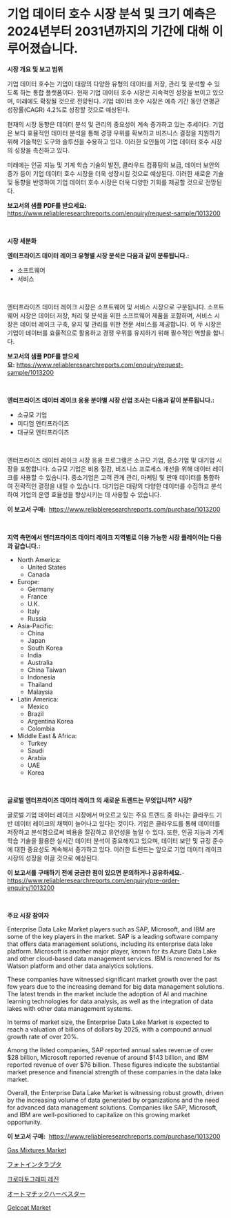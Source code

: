 <p><h1>기업 데이터 호수 시장 분석 및 크기 예측은 2024년부터 2031년까지의 기간에 대해 이루어졌습니다.</h1></p><p><strong>시장 개요 및 보고 범위</strong></p>
<p><p>기업 데이터 호수는 기업이 대량의 다양한 유형의 데이터를 저장, 관리 및 분석할 수 있도록 하는 통합 플랫폼이다. 현재 기업 데이터 호수 시장은 지속적인 성장을 보이고 있으며, 미래에도 확장될 것으로 전망된다. 기업 데이터 호수 시장은 예측 기간 동안 연평균 성장률(CAGR) 4.2%로 성장할 것으로 예상된다.</p><p>현재의 시장 동향은 데이터 분석 및 관리의 중요성이 계속 증가하고 있는 추세이다. 기업은 보다 효율적인 데이터 분석을 통해 경쟁 우위를 확보하고 비즈니스 결정을 지원하기 위해 기술적인 도구와 솔루션을 수용하고 있다. 이러한 요인들이 기업 데이터 호수 시장의 성장을 촉진하고 있다.</p><p>미래에는 인공 지능 및 기계 학습 기술의 발전, 클라우드 컴퓨팅의 보급, 데이터 보안의 증가 등이 기업 데이터 호수 시장을 더욱 성장시킬 것으로 예상된다. 이러한 새로운 기술 및 동향을 반영하여 기업 데이터 호수 시장은 더욱 다양한 기회를 제공할 것으로 전망된다.</p></p>
<p><strong>보고서의 샘플 PDF를 받으세요:</strong> <a href="https://www.reliableresearchreports.com/enquiry/request-sample/1013200">https://www.reliableresearchreports.com/enquiry/request-sample/1013200</a></p>
<p>&nbsp;</p>
<p><strong>시장 세분화</strong></p>
<p><strong>엔터프라이즈 데이터 레이크 유형별 시장 분석은 다음과 같이 분류됩니다.:</strong></p>
<p><ul><li>소프트웨어</li><li>서비스</li></ul></p>
<p>&nbsp;</p>
<p><p>엔터프라이즈 데이터 레이크 시장은 소프트웨어 및 서비스 시장으로 구분됩니다. 소프트웨어 시장은 데이터 저장, 처리 및 분석을 위한 소프트웨어 제품을 포함하며, 서비스 시장은 데이터 레이크 구축, 유지 및 관리를 위한 전문 서비스를 제공합니다. 이 두 시장은 기업이 데이터를 효율적으로 활용하고 경쟁 우위를 유지하기 위해 필수적인 역할을 합니다.</p></p>
<p><strong>보고서의 샘플 PDF를 받으세요:</strong>&nbsp;<a href="https://www.reliableresearchreports.com/enquiry/request-sample/1013200">https://www.reliableresearchreports.com/enquiry/request-sample/1013200</a></p>
<p>&nbsp;</p>
<p><strong> 엔터프라이즈 데이터 레이크 응용 분야별 시장 산업 조사는 다음과 같이 분류됩니다.:</strong></p>
<p><ul><li>소규모 기업</li><li>미디엄 엔터프라이즈</li><li>대규모 엔터프라이즈</li></ul></p>
<p>&nbsp;</p>
<p><p>엔터프라이즈 데이터 레이크 시장 응용 프로그램은 소규모 기업, 중소기업 및 대기업 시장을 포함합니다. 소규모 기업은 비용 절감, 비즈니스 프로세스 개선을 위해 데이터 레이크를 사용할 수 있습니다. 중소기업은 고객 관계 관리, 마케팅 및 판매 데이터를 통합하여 전략적인 결정을 내릴 수 있습니다. 대기업은 대량의 다양한 데이터를 수집하고 분석하여 기업의 운영 효율성을 향상시키는 데 사용할 수 있습니다.</p></p>
<p><strong>이 보고서 구매:</strong>&nbsp; <a href="https://www.reliableresearchreports.com/purchase/1013200">https://www.reliableresearchreports.com/purchase/1013200</a></p>
<p>&nbsp;</p>
<p><strong>지역 측면에서 엔터프라이즈 데이터 레이크 지역별로 이용 가능한 시장 플레이어는 다음과 같습니다.:</strong></p>
<p><ul>
    <li>
        North America:
        <ul>
            <li>United States</li>
            <li>Canada</li>
        </ul>
    </li>
    <li>
        Europe:
        <ul>
            <li>Germany</li>
            <li>France</li>
            <li>U.K.</li>
            <li>Italy</li>
            <li>Russia</li>
        </ul>
    </li>
    <li>
        Asia-Pacific:
        <ul>
            <li>China</li>
            <li>Japan</li>
            <li>South Korea</li>
            <li>India</li>
            <li>Australia</li>
            <li>China Taiwan</li>
            <li>Indonesia</li>
            <li>Thailand</li>
            <li>Malaysia</li>
        </ul>
    </li>
    <li>
        Latin America:
        <ul>
            <li>Mexico</li>
            <li>Brazil</li>
            <li>Argentina Korea</li>
            <li>Colombia</li>
        </ul>
    </li>
    <li>
        Middle East & Africa:
        <ul>
            <li>Turkey</li>
            <li>Saudi</li>
            <li>Arabia</li>
            <li>UAE</li>
            <li>Korea</li>
        </ul>
    </li>
    </ul></p>
<p>&nbsp;</p>
<p><strong>글로벌 엔터프라이즈 데이터 레이크 의 새로운 트렌드는 무엇입니까? 시장?</strong></p>
<p><p>글로벌 기업 데이터 레이크 시장에서 떠오르고 있는 주요 트렌드 중 하나는 클라우드 기반 데이터 레이크의 채택이 늘어나고 있다는 것이다. 기업은 클라우드를 통해 데이터를 저장하고 분석함으로써 비용을 절감하고 유연성을 높일 수 있다. 또한, 인공 지능과 기계 학습 기술을 활용한 실시간 데이터 분석이 중요해지고 있으며, 데이터 보안 및 규정 준수에 대한 중요성도 계속해서 증가하고 있다. 이러한 트렌드는 앞으로 기업 데이터 레이크 시장의 성장을 이끌 것으로 예상된다.</p></p>
<p><strong>이 보고서를 구매하기 전에 궁금한 점이 있으면 문의하거나 공유하세요.</strong>- <a href="https://www.reliableresearchreports.com/enquiry/pre-order-enquiry/1013200">https://www.reliableresearchreports.com/enquiry/pre-order-enquiry/1013200</a></p>
<p>&nbsp;</p>
<p><strong>주요 시장 참여자</strong></p>
<p><p>Enterprise Data Lake Market players such as SAP, Microsoft, and IBM are some of the key players in the market. SAP is a leading software company that offers data management solutions, including its enterprise data lake platform. Microsoft is another major player, known for its Azure Data Lake and other cloud-based data management services. IBM is renowned for its Watson platform and other data analytics solutions.</p><p>These companies have witnessed significant market growth over the past few years due to the increasing demand for big data management solutions. The latest trends in the market include the adoption of AI and machine learning technologies for data analysis, as well as the integration of data lakes with other data management systems.</p><p>In terms of market size, the Enterprise Data Lake Market is expected to reach a valuation of billions of dollars by 2025, with a compound annual growth rate of over 20%.</p><p>Among the listed companies, SAP reported annual sales revenue of over $28 billion, Microsoft reported revenue of around $143 billion, and IBM reported revenue of over $76 billion. These figures indicate the substantial market presence and financial strength of these companies in the data lake market.</p><p>Overall, the Enterprise Data Lake Market is witnessing robust growth, driven by the increasing volume of data generated by organizations and the need for advanced data management solutions. Companies like SAP, Microsoft, and IBM are well-positioned to capitalize on this growing market opportunity.</p></p>
<p><strong>이 보고서 구매:</strong>&nbsp;&nbsp;<a href="https://www.reliableresearchreports.com/purchase/1013200">https://www.reliableresearchreports.com/purchase/1013200</a></p>
<p><p><a href="https://github.com/Krish2023na/Market-Research-Report-List-3/blob/main/gas-mixtures-market.md">Gas Mixtures Market</a></p><p><a href="https://medium.com/@briaabshire64/%E3%83%95%E3%82%A9%E3%83%88%E3%82%A4%E3%83%B3%E3%82%BF%E3%83%A9%E3%83%97%E3%82%BF%E5%B8%82%E5%A0%B4-%E5%B8%82%E5%A0%B4%E3%82%B7%E3%82%A7%E3%82%A2-%E5%B8%82%E5%A0%B4%E5%8B%95%E5%90%91-%E3%81%8A%E3%82%88%E3%81%B3%E5%B0%86%E6%9D%A5%E3%81%AE%E6%88%90%E9%95%B7%E3%82%92%E6%8E%A2%E3%82%8B-86e3972449a0">フォトインタラプタ</a></p><p><a href="https://medium.com/@jackiefauhey9089475/%ED%81%AC%EB%A1%9C%EB%A7%88%ED%86%A0%EA%B7%B8%EB%9E%98%ED%94%BC-%EC%88%98%EC%A7%80-%EC%8B%9C%EC%9E%A5-%EB%8F%99%ED%96%A5-%EB%B0%8F-%EC%8B%9C%EC%9E%A5-%EB%B6%84%EC%84%9D%EC%9D%80-2024%EB%85%84%EB%B6%80%ED%84%B0-2031%EB%85%84%EA%B9%8C%EC%A7%80-%EC%98%88%EC%B8%A1%EB%90%A9%EB%8B%88%EB%8B%A4-991c36d8bf81">크로마토그래피 레진</a></p><p><a href="https://github.com/cnnriuez22368/Market-Research-Report-List-1/blob/main/7508354194307.md">オートマチックハーベスター</a></p><p><a href="https://github.com/bmorecock/Market-Research-Report-List-2/blob/main/gelcoat-market.md">Gelcoat Market</a></p></p>
